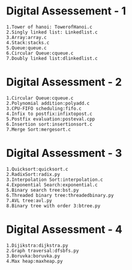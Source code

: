 # Digital Assessement - 1

    1.Tower of hanoi: TowerofHanoi.c
    2.Singly linked list: Linkedlist.c
    3.Array:array.c
    4.Stack:stacks.c
    5.Queue:queue.c
    6.Circular Queue:cqueue.c
    7.Doubly linked list:dlinkedlist.c

# Digital Assessment - 2
    1.Circular Queue:cqueue.c
    2.Polynomial addition:polyadd.c
    3.CPU-FIFO scheduling:fifo.c
    4.Infix to postfix:infixtopost.c
    5.Postfix evaluation:posteval.cpp
    6.Insertion sort:insertionsort.c
    7.Merge Sort:mergesort.c

# Digital Assessment - 3
    1.Quicksort:quicksort.c
    2.RadixSort:radix.py
    3.Interpolation Sort:interpolation.c
    4.Exponential Search:exponential.c
    5.Binary search tree:bst.py
    6.Threaded binary tree:threadedbinary.py
    7.AVL tree:avl.py
    8.Binary tree with order 3:btree.py

# Digital Assessment - 4
    1.Dijikstra:dijkstra.py
    2.Graph traversal:dfsbfs.py
    3.Boruvka:boruvka.py
    4.Max heap:maxheap.py